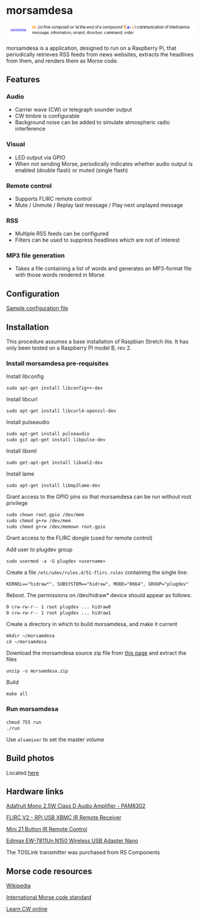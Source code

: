 ﻿# morsamdesa

![](/images/samdesa.png)

morsamdesa is a application, designed to run on a Raspberry Pi, that periodically retrieves RSS feeds from news websites, extracts the headlines from them, and renders them as Morse code.

## Features

### Audio
* Carrier wave (CW) or telegraph sounder output
* CW timbre is configurable
* Background noise can be added to simulate atmospheric radio interference

### Visual
* LED output via GPIO
* When not sending Morse, periodically indicates whether audio output is enabled (double flash) or muted (single flash)

### Remote control
* Supports FLIRC remote control
* Mute / Unmute / Replay last message / Play next unplayed message

### RSS
* Multiple RSS feeds can be configured
* Filters can be used to suppress headlines which are not of interest

### MP3 file generation
* Takes a file containing a list of words and generates an MP3-format file with those words rendered in Morse

## Configuration

[Sample configuration file](morsamdesa.conf)

## Installation

This procedure assumes a base installation of Raspbian Stretch lite. It has only been tested on a Raspberry PI model B, rev 2.

### Install morsamdesa pre-requisites

Install libconfig

    sudo apt-get install libconfig++-dev

Install libcurl

    sudo apt-get install libcurl4-openssl-dev

Install pulseaudio

    sudo apt-get install pulseaudio
    sudo git apt-get install libpulse-dev

Install libxml

    sudo get-apt-get install libxml2-dev

Install lame

    sudo apt-get install libmp3lame-dev

Grant access to the GPIO pins so that morsamdesa can be run without root privilege

    sudo chown root.gpio /dev/mem
    sudo chmod g+rw /dev/mem
    sudo chmod g+rw /dev/memown root.gpio

Grant access to the FLIRC dongle (used for remote control)

Add user to plugdev group

    sudo usermod -a -G plugdev <username>

Create a file `/etc/udev/rules.d/51-flirc.rules` containing the single line:

    KERNEL=="hidraw*", SUBSYSTEM=="hidraw", MODE="0664", GROUP="plugdev"

Reboot. The permissions on /dev/hidraw* device should appear as follows:

    0 crw-rw-r-- 1 root plugdev ... hidraw0
    0 crw-rw-r-- 1 root plugdev ... hidraw1

Create a directory in which to build morsamdesa, and make it current

    mkdir ~/morsamdesa
    cd ~/morsamdesa

Download the morsamdesa source zip file from [this page](https://github.com/yttyx/morsamdesa) and extract the files

    unzip -o morsamdesa.zip

Build

    make all

### Run morsamdesa

    chmod 755 run
    ./run

Use `alsamixer` to set the master volume

## Build photos

Located [here](https://imgur.com/a/c2PNVbd)

## Hardware links

[Adafruit Mono 2.5W Class D Audio Amplifier - PAM8302](https://shop.pimoroni.com/products/adafruit-mono-2-5w-class-d-audio-amplifier-pam8302)

[FLIRC V2 - RPi USB XBMC IR Remote Receiver](https://www.modmypi.com/raspberry-pi/communication-1068/ir-infrared-1074/flirc-rpi-usb-xbmc-ir-remote-receiver)

[Mini 21 Button IR Remote Control](https://www.modmypi.com/raspberry-pi/communication-1068/ir-infrared-1074/flirc-xmbc-ir-remote-control)

[Edimax EW-7811Un N150 Wireless USB Adapter Nano](https://www.amazon.co.uk/dp/B003MTTJOY/ref=pe_3187911_189395841_TE_dp_2)

The TOSLink transmitter was purchased from RS Components

## Morse code resources

[Wikipedia](https://en.wikipedia.org/wiki/Morse_code)

[International Morse code standard](https://www.itu.int/dms_pubrec/itu-r/rec/m/R-REC-M.1677-1-200910-I!!PDF-E.pdf)

[Learn CW online](https://lcwo.net/)
